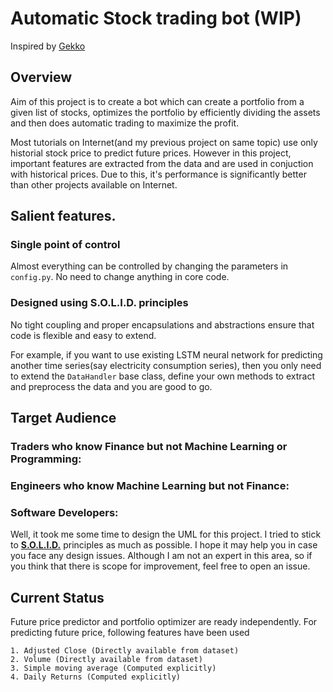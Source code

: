 # Automatic Stock trading bot (WIP)

Inspired by [Gekko](https://github.com/askmike/gekko)

## Overview

Aim of this project is to create a bot which can create a portfolio from a given list of stocks, optimizes the portfolio
by efficiently dividing the assets and then does automatic trading to maximize the profit.

Most tutorials on Internet(and my previous project on same topic) use only historial stock price 
to predict future prices. However in this project, important features are extracted from the data and are used in conjuction 
with historical prices. Due to this, it's performance is significantly better than other projects available on Internet.

## Salient features.

### Single point of control

Almost everything can be controlled by changing the parameters in `config.py`. No need to change anything in core code.

### Designed using S.O.L.I.D. principles

No tight coupling and proper encapsulations and abstractions ensure that code is flexible and easy to extend. 

For example, if you want to use existing LSTM neural network for predicting another time series(say electricity consumption series), then you only need to extend the `DataHandler` base class, define your own methods to extract and preprocess the data and you are good to go. 

## Target Audience

### Traders who know Finance but not Machine Learning or Programming: 

### Engineers who know Machine Learning but not Finance:

### Software Developers: 

Well, it took me some time to design the UML for this project. I tried to stick to 
**[S.O.L.I.D.](https://medium.com/@cramirez92/s-o-l-i-d-the-first-5-priciples-of-object-oriented-design-with-javascript-790f6ac9b9fa)** 
principles as much as possible. I hope it may help you in case you face any design issues. Although I am not an expert in this area, so if you think that there is scope for improvement, feel free to open an issue. 

## Current Status

Future price predictor and portfolio optimizer are ready independently. For predicting future price, following features have
been used
  
    1. Adjusted Close (Directly available from dataset)
    2. Volume (Directly available from dataset)
    3. Simple moving average (Computed explicitly)
    4. Daily Returns (Computed explicitly)
 
